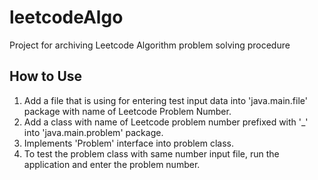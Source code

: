 # leetcodeAlgo
Project for archiving Leetcode Algorithm problem solving procedure

## How to Use
1. Add a file that is using for entering test input data into 'java.main.file' package with name of Leetcode Problem Number.
2. Add a class with name of Leetcode problem number prefixed with '_' into 'java.main.problem' package.
3. Implements 'Problem' interface into problem class.
4. To test the problem class with same number input file, run the application and enter the problem number.
